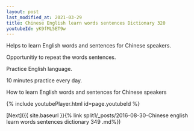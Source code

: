 ```yaml
---
layout: post
last_modified_at: 2021-03-29
title: Chinese English learn words sentences Dictionary 320 
youtubeId: yK9fML5ET9w
---
```

 
 
Helps to learn English words and sentences for Chinese speakers.

Opportunitiy to repeat the words sentences. 

Practice English language. 
 
10 minutes practice every day. 
 
How to learn English words and sentences for Chinese speakers 
 
{% include youtubePlayer.html id=page.youtubeId %}
 
 
[Next]({{ site.baseurl }}{% link  split1/_posts/2016-08-30-Chinese english learn words sentences dictionary 349 .md%})
 
